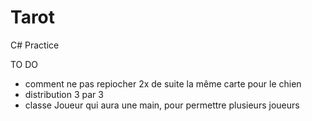 # Tarot
C# Practice

TO DO 
- comment ne pas repiocher 2x de suite la même carte pour le chien
- distribution 3 par 3 
- classe Joueur qui aura une main, pour permettre plusieurs joueurs

